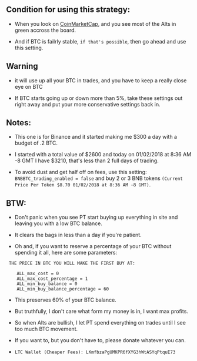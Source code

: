 ## Condition for using this strategy:

- When you look on [CoinMarketCap](https://coinmarketcap.com/), and you see most of the Alts in green accross the board.

- And if BTC is failrly stable, `if that's possible`, then go ahead and use this setting.

## Warning 

- it will use up all your BTC in trades, and you have to keep a really close eye on BTC

- If BTC starts going up or down more than 5%, take these settings out right away and put your more conservative settings back in.

## Notes:

- This one is for Binance and it started making me $300 a day with a budget of .2 BTC.
 
- I started with a total value of $2600 and today on 01/02/2018 at 8:36 AM -8 GMT I have $3210, that's less than 2 full days of trading.
 
- To avoid dust and get half off on fees, use this setting: `BNBBTC_trading_enabled = false` and buy 2 or 3 BNB tokens `(Current Price Per Token $8.70 01/02/2018 at 8:36 AM -8 GMT)`.
 
## BTW: 

- Don't panic when you see PT start buying up everything in site and leaving you with a low BTC balance.
 
- It clears the bags in less than a day if you're patient.
 
- Oh and, if you want to reserve a percentage of your BTC without spending it all, here are some parameters:
```
 THE PRICE IN BTC YOU WILL MAKE THE FIRST BUY AT:
 
    ALL_max_cost = 0 
    ALL_max_cost_percentage = 1 
    ALL_min_buy_balance = 0 
    ALL_min_buy_balance_percentage = 60
 ```
- This preserves 60% of your BTC balance.
 
- But truthfully, I don't care what form my money is in, I want max profits.

- So when Alts are bullish, I let PT spend everything on trades until I see too much BTC movement.

- If you want to, but you don't have to, please donate whatever you can.
 
- `LTC Wallet (Cheaper Fees): LKmfbzaPgUMKPR6fXYG3hWtASYqPtquE73`
